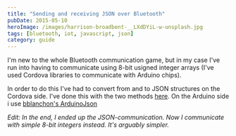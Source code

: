 ```yaml
---
title: "Sending and receiving JSON over Bluetooth"
pubDate: 2015-05-10
heroImage: /images/harrison-broadbent-__LXdDYiL-w-unsplash.jpg
tags: [bluetooth, iot, javascript, json]
category: guide
---
```


I'm new to the whole Bluetooth communication game, but in my case I've run into having to communicate using 8-bit usigned integer arrays (I've used Cordova libraries to communicate with Arduino chips).

In order to do this I've had to convert from and to JSON structures on the Cordova side. I've done this with the two methods [here](https://gist.github.com/tomfa/706d10fed78c497731ac "Github Gist: Javascript-intarray"). On the Arduino side i use [bblanchon's ArduinoJson](https://github.com/bblanchon/ArduinoJson)

_Edit: In the end, I ended up the JSON-communication. Now I communicate with simple 8-bit integers instead. It's arguably simpler._
